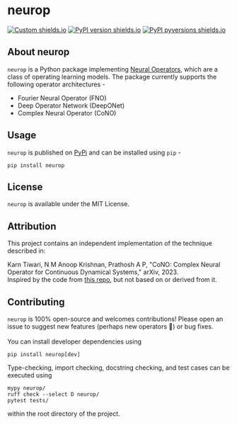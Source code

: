 # neurop 

[![Custom shields.io](https://img.shields.io/badge/docs-brightgreen?logo=github&logoColor=green&label=gh-pages)](https://lonelyneutrin0.github.io/neurop/)
[![PyPI version shields.io](https://img.shields.io/pypi/v/neurop.svg)](https://pypi.python.org/pypi/neurop/)
[![PyPI pyversions shields.io](https://img.shields.io/pypi/pyversions/neurop.svg)](https://pypi.python.org/pypi/neurop/)

## About neurop 
`neurop` is a Python package implementing [Neural Operators](https://en.wikipedia.org/wiki/Neural_operators#:~:text=Neural%20operators%20directly%20learn%20operators,be%20evaluated%20at%20any%20discretization.), which are a class of operating learning models. The package currently supports the following operator architectures -
- Fourier Neural Operator (FNO)
- Deep Operator Network (DeepONet)
- Complex Neural Operator (CoNO)

## Usage
`neurop` is published on [PyPi](https://pypi.python.org/pypi/neurop/) and can be installed using `pip` - 
```
pip install neurop
```

## License
`neurop` is available under the MIT License.

## Attribution
This project contains an independent implementation of the technique described in:

Karn Tiwari, N M Anoop Krishnan, Prathosh A P, "CoNO: Complex Neural Operator for Continuous Dynamical Systems," arXiv, 2023.  
Inspired by the code from [this repo](https://github.com/M3RG-IITD/Complex-Neural-Operator/tree/main), but not based on or derived from it.

## Contributing
`neurop` is 100% open-source and welcomes contributions! Please open an issue to suggest new features (perhaps new operators 👀) or bug fixes. 
<br/> <br/> 
You can install developer dependencies using 
```
pip install neurop[dev]
```
Type-checking, import checking, docstring checking, and test cases can be executed using
```
mypy neurop/
ruff check --select D neurop/
pytest tests/
```
within the root directory of the project. 
